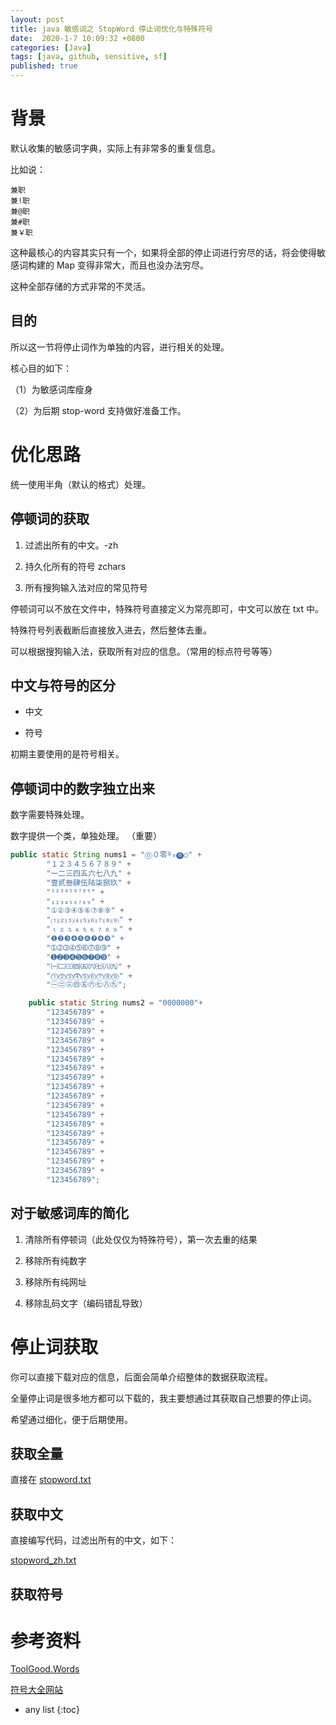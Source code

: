```yaml
---
layout: post
title: java 敏感词之 StopWord 停止词优化与特殊符号 
date:  2020-1-7 10:09:32 +0800
categories: [Java]
tags: [java, github, sensitive, sf]
published: true
---
```


# 背景

默认收集的敏感词字典，实际上有非常多的重复信息。

比如说：

```
兼职
兼!职
兼@职
兼#职
兼￥职
```

这种最核心的内容其实只有一个，如果将全部的停止词进行穷尽的话，将会使得敏感词构建的 Map 变得非常大，而且也没办法穷尽。

这种全部存储的方式非常的不灵活。

## 目的

所以这一节将停止词作为单独的内容，进行相关的处理。

核心目的如下：

（1）为敏感词库瘦身

（2）为后期 stop-word 支持做好准备工作。

# 优化思路

统一使用半角（默认的格式）处理。

## 停顿词的获取

1. 过滤出所有的中文。-zh

2. 持久化所有的符号 zchars 

3. 所有搜狗输入法对应的常见符号

停顿词可以不放在文件中，特殊符号直接定义为常亮即可，中文可以放在 txt 中。

特殊符号列表截断后直接放入进去，然后整体去重。

可以根据搜狗输入法，获取所有对应的信息。（常用的标点符号等等）

## 中文与符号的区分

- 中文

- 符号

初期主要使用的是符号相关。

## 停顿词中的数字独立出来

数字需要特殊处理。

数字提供一个类，单独处理。 （重要）

```java
public static String nums1 = "⓪０零º₀⓿○" +
        "１２３４５６７８９" +
        "一二三四五六七八九" +
        "壹贰叁肆伍陆柒捌玖" +
        "¹²³⁴⁵⁶⁷⁸⁹" +
        "₁₂₃₄₅₆₇₈₉" +
        "①②③④⑤⑥⑦⑧⑨" +
        "⑴⑵⑶⑷⑸⑹⑺⑻⑼" +
        "⒈⒉⒊⒋⒌⒍⒎⒏⒐" +
        "❶❷❸❹❺❻❼❽❾" +
        "➀➁➂➃➄➅➆➇➈" +
        "➊➋➌➍➎➏➐➑➒" +
        "㈠㈡㈢㈣㈤㈥㈦㈧㈨" +
        "⓵⓶⓷⓸⓹⓺⓻⓼⓽" +
        "㊀㊁㊂㊃㊄㊅㊆㊇㊈";

    public static String nums2 = "0000000"+
        "123456789" +
        "123456789" +
        "123456789" +
        "123456789" +
        "123456789" +
        "123456789" +
        "123456789" +
        "123456789" +
        "123456789" +
        "123456789" +
        "123456789" +
        "123456789" +
        "123456789" +
        "123456789" +
        "123456789" +
        "123456789" +
        "123456789" +
        "123456789" +
        "123456789";
```

## 对于敏感词库的简化

1. 清除所有停顿词（此处仅仅为特殊符号），第一次去重的结果

2. 移除所有纯数字

3. 移除所有纯网址

4. 移除乱码文字（编码错乱导致）

# 停止词获取

你可以直接下载对应的信息，后面会简单介绍整体的数据获取流程。

全量停止词是很多地方都可以下载的，我主要想通过其获取自己想要的停止词。

希望通过细化，便于后期使用。

## 获取全量

直接在 [stopword.txt](https://github.com/houbb/sensitive-word/releases/download/stopword_all/stopword.txt)

## 获取中文

直接编写代码，过滤出所有的中文，如下：

[stopword_zh.txt](https://github.com/houbb/sensitive-word/releases/download/stopword_all/stopword_zh.txt)

## 获取符号

# 参考资料

[ToolGood.Words](https://github.com/toolgood/ToolGood.Words)

[符号大全网站](http://www.fhdq.net/)

* any list
{:toc}